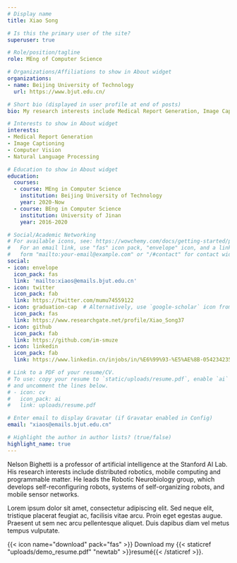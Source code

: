 ```yaml
---
# Display name
title: Xiao Song

# Is this the primary user of the site?
superuser: true

# Role/position/tagline
role: MEng of Computer Science

# Organizations/Affiliations to show in About widget
organizations:
- name: Beijing University of Technology
  url: https://www.bjut.edu.cn/

# Short bio (displayed in user profile at end of posts)
bio: My research interests include Medical Report Generation, Image Captioning, Computer Vision and Natural Language Processing.

# Interests to show in About widget
interests:
- Medical Report Generation
- Image Captioning
- Computer Vision
- Natural Language Processing

# Education to show in About widget
education:
  courses:
  - course: MEng in Computer Science
    institution: Beijing University of Technology
    year: 2020-Now
  - course: BEng in Computer Science
    institution: University of Jinan
    year: 2016-2020

# Social/Academic Networking
# For available icons, see: https://wowchemy.com/docs/getting-started/page-builder/#icons
#   For an email link, use "fas" icon pack, "envelope" icon, and a link in the
#   form "mailto:your-email@example.com" or "/#contact" for contact widget.
social:
- icon: envelope
  icon_pack: fas
  link: 'mailto:xiaos@emails.bjut.edu.cn'
- icon: twitter
  icon_pack: fab
  link: https://twitter.com/mumu74559122
- icon: graduation-cap  # Alternatively, use `google-scholar` icon from `ai` icon pack
  icon_pack: fas
  link: https://www.researchgate.net/profile/Xiao_Song37
- icon: github
  icon_pack: fab
  link: https://github.com/im-smuze
- icon: linkedin
  icon_pack: fab
  link: https://www.linkedin.cn/injobs/in/%E6%99%93-%E5%AE%8B-054234235

# Link to a PDF of your resume/CV.
# To use: copy your resume to `static/uploads/resume.pdf`, enable `ai` icons in `params.toml`, 
# and uncomment the lines below.
# - icon: cv
#   icon_pack: ai
#   link: uploads/resume.pdf

# Enter email to display Gravatar (if Gravatar enabled in Config)
email: "xiaos@emails.bjut.edu.cn"

# Highlight the author in author lists? (true/false)
highlight_name: true
---
```


Nelson Bighetti is a professor of artificial intelligence at the Stanford AI Lab. His research interests include distributed robotics, mobile computing and programmable matter. He leads the Robotic Neurobiology group, which develops self-reconfiguring robots, systems of self-organizing robots, and mobile sensor networks.

Lorem ipsum dolor sit amet, consectetur adipiscing elit. Sed neque elit, tristique placerat feugiat ac, facilisis vitae arcu. Proin eget egestas augue. Praesent ut sem nec arcu pellentesque aliquet. Duis dapibus diam vel metus tempus vulputate.

{{< icon name="download" pack="fas" >}} Download my {{< staticref "uploads/demo_resume.pdf" "newtab" >}}resumé{{< /staticref >}}.
